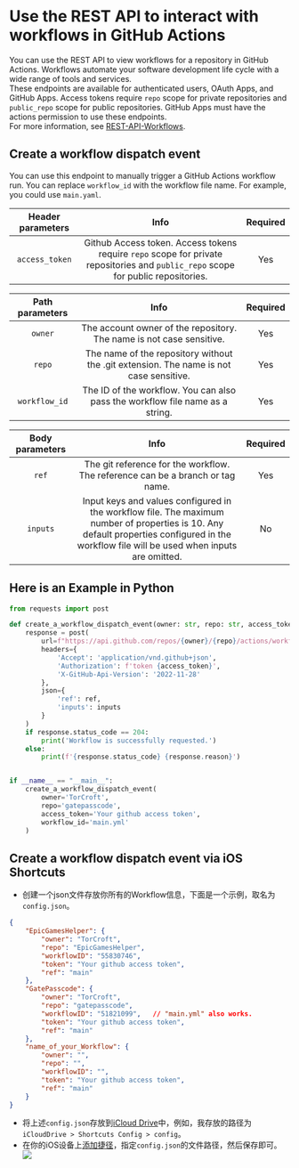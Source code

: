 # Use the REST API to interact with workflows in GitHub Actions
You can use the REST API to view workflows for a repository in GitHub Actions. Workflows automate your software development life cycle with a wide range of tools and services.<br>
These endpoints are available for authenticated users, OAuth Apps, and GitHub Apps. Access tokens require `repo` scope for private repositories and `public_repo` scope for public repositories. GitHub Apps must have the actions permission to use these endpoints.<br>For more information, see [REST-API-Workflows](https://docs.github.com/en/rest/actions/workflows?apiVersion=2022-11-28).

## Create a workflow dispatch event
You can use this endpoint to manually trigger a GitHub Actions workflow run. You can replace `workflow_id` with the workflow file name. For example, you could use `main.yaml`.

| Header parameters  | Info | Required |
|:-------------:|:-------------:|:---------:|
| `access_token`  | Github Access token. Access tokens require `repo` scope for private repositories and `public_repo` scope for public repositories. | Yes |

| Path parameters  | Info | Required |
|:-------------:|:-------------:|:---------:|
| `owner`  | The account owner of the repository. The name is not case sensitive. | Yes |
| `repo`  | The name of the repository without the .git extension. The name is not case sensitive. | Yes |
| `workflow_id`  | The ID of the workflow. You can also pass the workflow file name as a string. | Yes |

| Body parameters  | Info | Required |
|:-------------:|:-------------:|:---------:|
| `ref`  | The git reference for the workflow. The reference can be a branch or tag name. | Yes |
| `inputs`  | Input keys and values configured in the workflow file. The maximum number of properties is 10. Any default properties configured in the workflow file will be used when inputs are omitted. | No |


## Here is an Example in Python
``` Python
from requests import post

def create_a_workflow_dispatch_event(owner: str, repo: str, access_token: str, workflow_id: str, ref: str = 'main', **inputs):
    response = post(
        url=f"https://api.github.com/repos/{owner}/{repo}/actions/workflows/{workflow_id}/dispatches",
        headers={
            'Accept': 'application/vnd.github+json',
            'Authorization': f'token {access_token}',
            'X-GitHub-Api-Version': '2022-11-28'
        },
        json={
            'ref': ref,
            'inputs': inputs
        }
    )
    if response.status_code == 204:
        print('Workflow is successfully requested.')
    else:
        print(f'{response.status_code} {response.reason}')


if __name__ == "__main__":
    create_a_workflow_dispatch_event(
        owner='TorCroft',
        repo='gatepasscode',
        access_token='Your github access token',
        workflow_id='main.yml'
    )

```

## Create a workflow dispatch event via iOS Shortcuts
* 创建一个json文件存放你所有的Workflow信息，下面是一个示例，取名为`config.json`。
``` json
{
    "EpicGamesHelper": {
        "owner": "TorCroft",
        "repo": "EpicGamesHelper",
        "workflowID": "55830746",
        "token": "Your github access token",
        "ref": "main"
    },
    "GatePasscode": {
        "owner": "TorCroft",
        "repo": "gatepasscode",
        "workflowID": "51821099",   // "main.yml" also works.
        "token": "Your github access token",
        "ref": "main"
    },
    "name_of_your_Workflow": {
        "owner": "",
        "repo": "",
        "workflowID": "",
        "token": "Your github access token",
        "ref": "main"
    }
}
```
* 将上述`config.json`存放到[iCloud Drive](https://www.icloud.com.cn/iclouddrive/)中，例如，我存放的路径为`iCloudDrive > Shortcuts Config > config`。
* 在你的iOS设备上[添加捷径](https://www.icloud.com/shortcuts/1e47d37b0cbd41a8b8e213bfec2b7661)，指定`config.json`的文件路径，然后保存即可。
![](https://github.com/TorCroft/gatepasscode/blob/main/README_IMAGES/shortcuts_eg.png)

